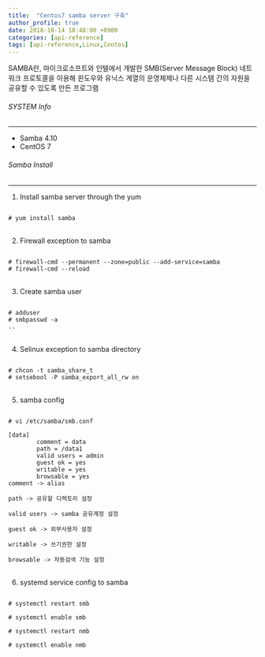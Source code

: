 ```yaml
---
title:  "Centos7 samba server 구축"
author_profile: true
date: 2018-10-14 18:48:00 +0900
categories: [api-reference]
tags: [api-reference,Linux,Centos]
---
```


SAMBA란, 마이크로소프트와 인텔에서 개발한 SMB(Server Message Block) 네트워크 프로토콜을 이용해 윈도우와 유닉스 계열의 운영체제나 다른 시스템 간의 자원을 공유할 수 있도록 만든 프로그램

###### SYSTEM Info
-------------
- Samba 4.10
- CentOS 7

###### Samba Install
-------------

1. Install samba server through the yum 

<pre>
<code>
# yum install samba
</code>
</pre>

2. Firewall exception to samba

<pre>
<code>
# firewall-cmd --permanent --zone=public --add-service=samba
# firewall-cmd --reload
</code>
</pre>

3. Create samba user

<pre>
<code>
# adduser <user name>
# smbpasswd -a <user name>
..
</code>
</pre>

4. Selinux exception to samba directory

<pre>
<code>
# chcon -t samba_share_t <directory path>
# setsebool -P samba_export_all_rw on
</code>
</pre>

5. samba config

<pre>
<code>
# vi /etc/samba/smb.conf

[data]
        comment = data
        path = /data1
        valid users = admin
        guest ok = yes
        writable = yes
        browsable = yes
comment -> alias

path -> 공유할 디렉토리 설정

valid users -> samba 공유계정 설정

guest ok -> 외부사용자 설정

writable -> 쓰기권한 설정

browsable -> 자동검색 기능 설정
</code>
</pre>

6. systemd service config to samba

<pre>
<code>
# systemctl restart smb

# systemctl enable smb

# systemctl restart nmb

# systemctl enable nmb
</code>
</pre>